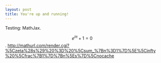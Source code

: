 ```yaml
---
layout: post
title: You're up and running!
---
```


Testing: MathJax.

$$ e^{i\pi}+1 =0 $$. 
http://mathurl.com/render.cgi?%5Czeta%28s%29%20%3D%20%5Csum_%7Bn%3D1%7D%5E%5Cinfty%20%5Cfrac%7B1%7D%7Bn%5Es%7D%5Cnocache
